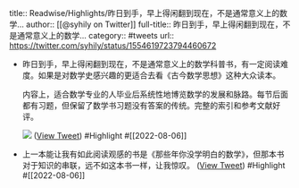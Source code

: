 title:: Readwise/Highlights/昨日到手，早上得闲翻到现在，不是通常意义上的数学...
author:: [[@syhily on Twitter]]
full-title:: 昨日到手，早上得闲翻到现在，不是通常意义上的数学...
category:: #tweets
url:: https://twitter.com/syhily/status/1554619723794460672

- 昨日到手，早上得闲翻到现在，不是通常意义上的数学科普书，有一定阅读难度。如果是对数学史感兴趣的更适合去看《古今数学思想》这种大众读本。
  
  内容上，适合数学专业的人毕业后系统性地博览数学的发展和脉路。每节后面都有习题，但保留了数学书习题没有答案的传统。完整的索引和参考文献好评。 
  
  ![](https://pbs.twimg.com/media/FZMeZPEUUAA3tP6.jpg) ([View Tweet](https://twitter.com/syhily/status/1554619723794460672)) #Highlight #[[2022-08-06]]
- 上一本能让我有如此阅读观感的书是《那些年你没学明白的数学》，但那本书对于知识的串联，远不如这本书一样，让我惊叹。 ([View Tweet](https://twitter.com/syhily/status/1554621214621986816)) #Highlight #[[2022-08-06]]